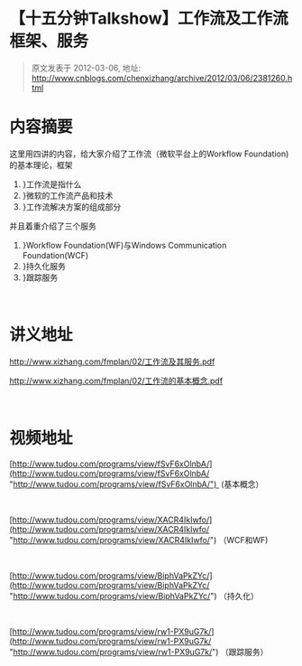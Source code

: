 # 【十五分钟Talkshow】工作流及工作流框架、服务 
> 原文发表于 2012-03-06, 地址: http://www.cnblogs.com/chenxizhang/archive/2012/03/06/2381260.html 


内容摘要
====

 这里用四讲的内容，给大家介绍了工作流（微软平台上的Workflow Foundation)的基本理论，框架

 1. }工作流是指什么
2. }微软的工作流产品和技术
3. }工作流解决方案的组成部分

 并且着重介绍了三个服务

 1. }Workflow Foundation(WF)与Windows Communication Foundation(WCF)
2. }持久化服务
3. }跟踪服务

  

 讲义地址
====

 <http://www.xizhang.com/fmplan/02/工作流及其服务.pdf>

 <http://www.xizhang.com/fmplan/02/工作流的基本概念.pdf>

  

 视频地址
====

 [http://www.tudou.com/programs/view/fSvF6xOlnbA/](http://www.tudou.com/programs/view/fSvF6xOlnbA/ "http://www.tudou.com/programs/view/fSvF6xOlnbA/")  (基本概念）

   

 [http://www.tudou.com/programs/view/XACR4IkIwfo/](http://www.tudou.com/programs/view/XACR4IkIwfo/ "http://www.tudou.com/programs/view/XACR4IkIwfo/") （WCF和WF)

   

 [http://www.tudou.com/programs/view/BiphVaPkZYc/](http://www.tudou.com/programs/view/BiphVaPkZYc/ "http://www.tudou.com/programs/view/BiphVaPkZYc/") （持久化）

   

 [http://www.tudou.com/programs/view/rw1-PX9uG7k/](http://www.tudou.com/programs/view/rw1-PX9uG7k/ "http://www.tudou.com/programs/view/rw1-PX9uG7k/") （跟踪服务）

 